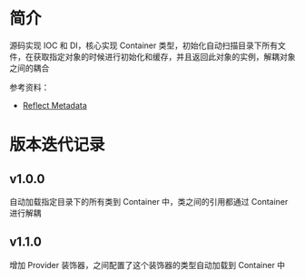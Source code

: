 # 简介

源码实现 IOC 和 DI，核心实现 Container 类型，初始化自动扫描目录下所有文件，在获取指定对象的时候进行初始化和缓存，并且返回此对象的实例，解耦对象之间的耦合

参考资料：

- [Reflect Metadata](https://jkchao.github.io/typescript-book-chinese/tips/metadata.html#%E8%8E%B7%E5%8F%96%E7%B1%BB%E5%9E%8B%E4%BF%A1%E6%81%AF)

# 版本迭代记录

## v1.0.0

自动加载指定目录下的所有类到 Container 中，类之间的引用都通过 Container 进行解耦

## v1.1.0

增加 Provider 装饰器，之间配置了这个装饰器的类型自动加载到 Container 中
